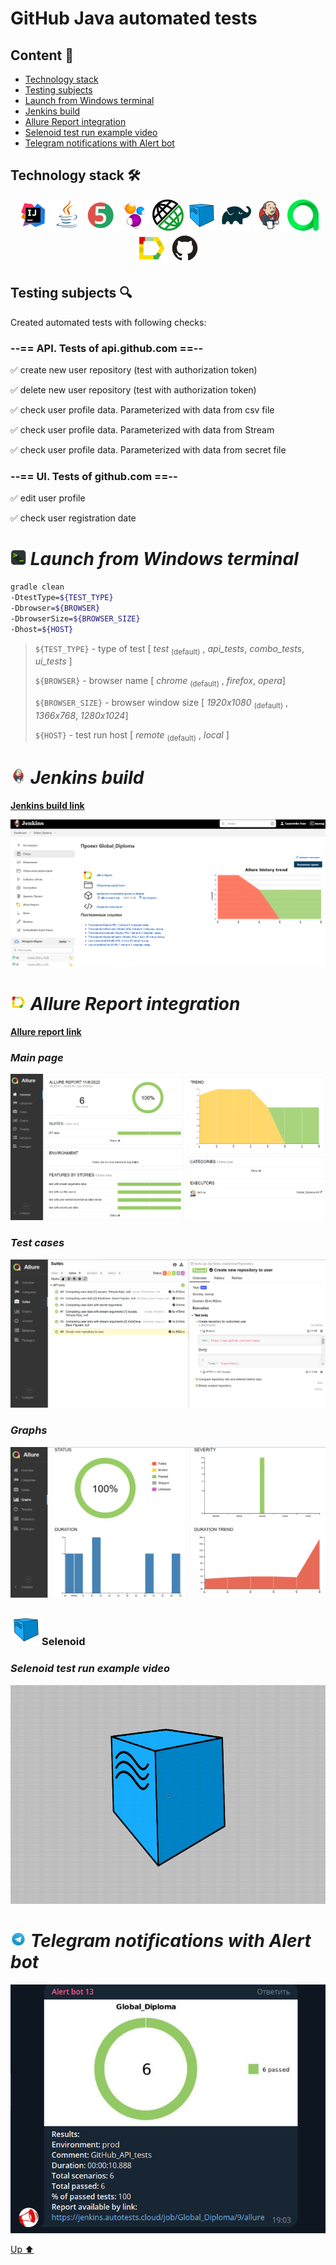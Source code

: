 # GitHub Java automated tests

<a name="up"></a>

## Content :bookmark_tabs:
* <a href="#stack">Technology stack</a>
* <a href="#objects">Testing subjects</a>
* <a href="#SystemProperty">Launch from Windows terminal</a>
* <a href="#Jenkins">Jenkins build</a>
* <a href="#AllureReport">Allure Report integration</a>
* <a href="#selenoid">Selenoid test run example video</a>
* <a href="#Telegram">Telegram notifications with Alert bot</a>



<a id="stack"></a>
## Technology stack :hammer_and_wrench:

<div align="center">
<a href="https://www.jetbrains.com/idea/"><img alt="InteliJ IDEA" height="50" src="images/technologies/intelij_idea.svg" width="50"/></a>
<a href="https://www.java.com/"><img alt="Java" height="50" src="images/technologies/java.svg" width="50"/></a>
<a href="https://junit.org/junit5/"><img alt="JUnit 5" height="50" src="images/technologies/junit5.svg" width="50"/></a>
<a href="https://selenide.org/"><img alt="Selenide" height="50" src="images/technologies/selenide.svg" width="50"/></a>
<a href="https://rest-assured.io/"><img alt="Rest Assured" height="50" src="images/technologies/rest_assured.png" width="50"/></a>
<a href="https://aerokube.com/selenoid/"><img alt="Selenoid" height="50" src="images/technologies/selenoid.svg" width="50"/></a>
<a href="https://gradle.org/"><img alt="Gradle" height="50" src="images/technologies/gradle.svg" width="50"/></a>
<a href="https://www.jenkins.io/"><img alt="Jenkins" height="50" src="images/technologies/jenkins.svg" width="50"/></a>
<a href="https://qameta.io/"><img alt="Allure TestOps" height="50" src="images/technologies/allure_testops.svg" width="50"/></a>
<a href="https://github.com/allure-framework/"><img alt="Allure" height="50" src="images/technologies/allure.svg" width="50"/></a>
<a href="https://github.com/"><img alt="GitHub" height="50" src="images/technologies/github.svg" width="50"/></a>
</div>



<a id="objects"></a>
## Testing subjects :mag:

Created automated tests with following checks:

### --== API. Tests of api.github.com ==--

:white_check_mark: create new user repository (test with authorization token)

:white_check_mark: delete new user repository (test with authorization token)

:white_check_mark: check user profile data. Parameterized with data from csv file

:white_check_mark: check user profile data. Parameterized with data from Stream

:white_check_mark: check user profile data. Parameterized with data from secret file

### --== UI. Tests of github.com ==--

:white_check_mark: edit user profile

:white_check_mark: check user registration date



<a id="SystemProperty"></a>
<h1 align="left">
<img src="images/technologies/terminale.png" width="25" height="25" alt="Jenkins"/>  <a name="Jenkins"><i>Launch from Windows terminal</i></a>
</h1>

```bash
gradle clean 
-DtestType=${TEST_TYPE}
-Dbrowser=${BROWSER}
-DbrowserSize=${BROWSER_SIZE}
-Dhost=${HOST}

```
> `${TEST_TYPE}` - type of test [ *test* <sub>(default)</sub> , *api_tests*, *combo_tests*, *ui_tests* ]
>
>
> `${BROWSER}` - browser name [ *chrome* <sub>(default)</sub> , *firefox*, *opera*]
>
> `${BROWSER_SIZE}` - browser window size  [ *1920x1080* <sub>(default)</sub> , *1366x768*, *1280x1024*]
>
> `${HOST}` - test run host [ *remote* <sub>(default)</sub> , *local* ]


<a id="Jenkins"></a>
<h1 align="left">
<img src="images/technologies/jenkins.svg" width="25" height="25" alt="Jenkins"/>  <a name="Jenkins"><i>Jenkins build</i></a>
</h1>

<a target="_blank" href="https://jenkins.autotests.cloud/job/Global_Diploma/">**Jenkins build link**</a>
<p align="center">  
<a href="https://jenkins.autotests.cloud/job/qa_guru_diplom_API_tests"><img src="images/screenshots/JenkinsBuildFull.png" alt="Jenkins"/></a>  
</p>

<h1 align="left">
<img src="images/technologies/allure.svg" width="25" height="25" alt="Allure_Report"/>  <a name="AllureReport"><i>Allure Report integration</i></a>
</h1>

<a target="_blank" href="https://jenkins.autotests.cloud/job/Global_Diploma/8/allure/">**Allure report link**</a>
<p align="center">  


### *Main page*

<p align="center">  
<img title="Allure Overview Dashboard" src="images/screenshots/AllureMain.png">  
</p>  

### *Test cases*

<p align="center">  
<img title="Allure Tests" src="images/screenshots/AllureReportTests.png">  
</p>

### *Graphs*

  <p align="center">  
<img title="Allure Graphics" src="images/screenshots/AllureReportGraphs.png">  
</p>

<a id="selenoid"></a>
### <img alt="Selenoid" height="50" src="images/technologies/selenoid.svg" width="50"/>Selenoid</a>

### *Selenoid test run example video*

<p align="center"> 
<img title="Browserstack Video" src="images/video/EditGitHubProfile.gif" width="550" height="350"  alt="video">   
</p>

<a id="Telegram"></a>
<h1 align="left">
<img src="images/technologies/telegram.svg" width="25" height="25"  alt="Allure"/> <a name="Telegram"><i>Telegram notifications with Alert bot</i></a>
</h1>

<p align="center">  
<img title="Telegram notifications" src="images/screenshots/TelegrammNotification.png">  
</p>

[Up ⬆](#up)



